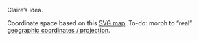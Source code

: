 Claire’s idea. 

Coordinate space based on this [SVG map](https://en.wikipedia.org/wiki/File:NYC_subway-4D.svg). To-do: morph to “real” [geographic coordinates / projection](https://data.cityofnewyork.us/Transportation/Subway-Stations/arq3-7z49).